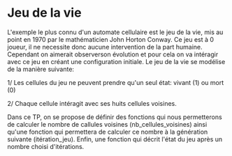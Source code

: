# Jeu de la vie

L'exemple le plus connu d'un automate cellulaire est le jeu de la vie, mis au point en 1970 par le mathématicien John Horton Conway. Ce jeu est à 0 joueur, il ne necessite donc aucune intervention de la part humaine. Cependant on aimerait observerson évolution et pour cela on va intéragir avec ce jeu en créant une configuration initiale. Le jeu de la vie se modélise de la manière suivante:
        
   1/ Les cellules du jeu ne peuvent prendre qu'un seul état: vivant (1) ou mort (0)
   
   2/ Chaque cellule intéragit avec ses huits cellules voisines.
       
   Dans ce TP, on se propose de définir des fonctions qui nous permetterons de calculer le nombre de callules voisines (nb_cellules_voisines) ainsi qu'une fonction qui permettera de calculer ce nombre à la génération suivante (itération_jeu). Enfin, une fonction qui décrit l'état du jeu après un nombre choisi d'itérations.
       
